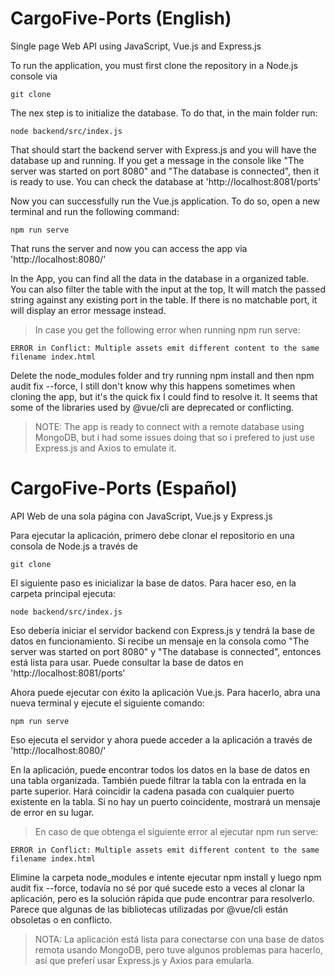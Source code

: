 # CargoFive-Ports (English)
Single page Web API using JavaScript, Vue.js and Express.js

To run the application, you must first clone the repository in a Node.js console via
    
    git clone

The nex step is to initialize the database. To do that, in the main folder run:

    node backend/src/index.js

That should start the backend server with Express.js and you will have the database up and running. If you get a message in the console like "The server was started on port 8080" and "The database is connected", then it is ready to use. You can check the database at 'http://localhost:8081/ports'

Now you can successfully run the Vue.js application. To do so, open a new terminal and run the following command:

    npm run serve

That runs the server and now you can access the app via 'http://localhost:8080/'

In the App, you can find all the data in the database in a organized table. You can also filter the table with the input at the top, It will match the passed string against any existing port in the table. If there is no matchable port, it will display an error message instead.

> In case you get the following error when running npm run serve:

    ERROR in Conflict: Multiple assets emit different content to the same filename index.html

Delete the node_modules folder and try running npm install and then npm audit fix --force, I still don't know why this happens sometimes when cloning the app, but it's the quick fix I could find to resolve it. It seems that some of the libraries used by @vue/cli are deprecated or conflicting.

> NOTE: The app is ready to connect with a remote database using MongoDB, but i had some issues doing that so i prefered to just use Express.js and Axios to emulate it.



# CargoFive-Ports (Español)
API Web de una sola página con JavaScript, Vue.js y Express.js

Para ejecutar la aplicación, primero debe clonar el repositorio en una consola de Node.js a través de
    
    git clone

El siguiente paso es inicializar la base de datos. Para hacer eso, en la carpeta principal ejecuta:

    node backend/src/index.js

Eso debería iniciar el servidor backend con Express.js y tendrá la base de datos en funcionamiento. Si recibe un mensaje en la consola como "The server was started on port 8080" y "The database is connected", entonces está lista para usar. Puede consultar la base de datos en 'http://localhost:8081/ports'

Ahora puede ejecutar con éxito la aplicación Vue.js. Para hacerlo, abra una nueva terminal y ejecute el siguiente comando:

    npm run serve

Eso ejecuta el servidor y ahora puede acceder a la aplicación a través de 'http://localhost:8080/'

En la aplicación, puede encontrar todos los datos en la base de datos en una tabla organizada. También puede filtrar la tabla con la entrada en la parte superior. Hará coincidir la cadena pasada con cualquier puerto existente en la tabla. Si no hay un puerto coincidente, mostrará un mensaje de error en su lugar.

> En caso de que obtenga el siguiente error al ejecutar npm run serve:

    ERROR in Conflict: Multiple assets emit different content to the same filename index.html

Elimine la carpeta node_modules e intente ejecutar npm install y luego npm audit fix --force, todavía no sé por qué sucede esto a veces al clonar la aplicación, pero es la solución rápida que pude encontrar para resolverlo. Parece que algunas de las bibliotecas utilizadas por @vue/cli están obsoletas o en conflicto.

> NOTA: La aplicación está lista para conectarse con una base de datos remota usando MongoDB, pero tuve algunos problemas para hacerlo, así que preferí usar Express.js y Axios para emularla.
